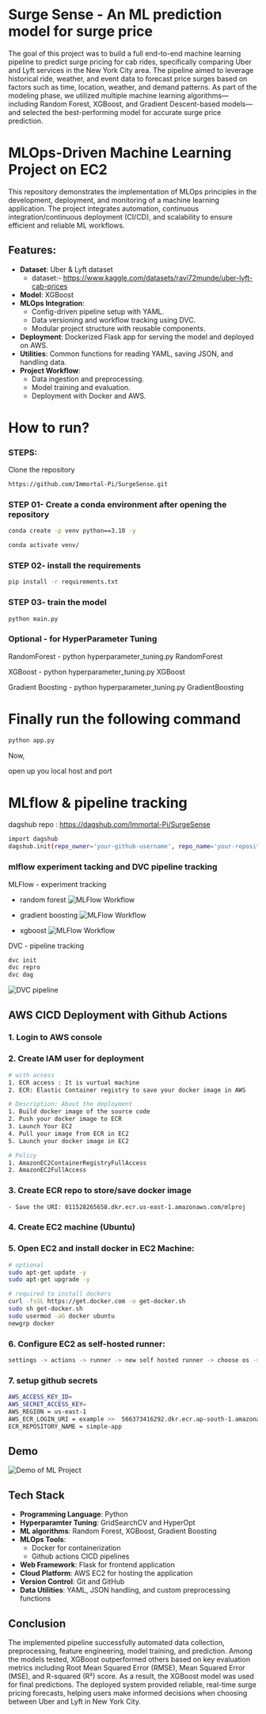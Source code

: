 # Surge Sense - An ML prediction model for surge price 

The goal of this project was to build a full end-to-end machine learning pipeline to predict surge pricing for cab rides, specifically comparing Uber and Lyft services in the New York City area. The pipeline aimed to leverage historical ride, weather, and event data to forecast price surges based on factors such as time, location, weather, and demand patterns. As part of the modeling phase, we utilized multiple machine learning algorithms—including Random Forest, XGBoost, and Gradient Descent-based models—and selected the best-performing model for accurate surge price prediction.


# MLOps-Driven Machine Learning Project on EC2

This repository demonstrates the implementation of MLOps principles in the development, deployment, and monitoring of a machine learning application. The project integrates automation, continuous integration/continuous deployment (CI/CD), and scalability to ensure efficient and reliable ML workflows.

##  Features:
- **Dataset**: Uber & Lyft dataset  
    - dataset:- https://www.kaggle.com/datasets/ravi72munde/uber-lyft-cab-prices
- **Model**: XGBoost
- **MLOps Integration**:
    - Config-driven pipeline setup with YAML.
    - Data versioning and workflow tracking using DVC.
    - Modular project structure with reusable components.
- **Deployment**: Dockerized Flask app for serving the model and deployed on AWS.
- **Utilities**: Common functions for reading YAML, saving JSON, and handling data.
- **Project Workflow**:
    - Data ingestion and preprocessing.
    - Model training and evaluation.
    - Deployment with Docker and AWS.

# How to run?

### STEPS:
Clone the repository
```bash
https://github.com/Immortal-Pi/SurgeSense.git
```

### STEP 01- Create a conda environment after opening the repository
```bash 
conda create -p venv python==3.10 -y
```
```bash 
conda activate venv/
```

### STEP 02- install the requirements
```bash
pip install -r requirements.txt
```
### STEP 03- train the model 
```bash
python main.py 
```
### Optional - for HyperParameter Tuning 

RandomForest - python hyperparameter_tuning.py RandomForest

XGBoost - python hyperparameter_tuning.py XGBoost

Gradient Boosting - python hyperparameter_tuning.py GradientBoosting


# Finally run the following command
```bash
python app.py
```


Now,

open up you local host and port


# MLflow & pipeline tracking

dagshub repo : https://dagshub.com/Immortal-Pi/SurgeSense

```bash
import dagshub
dagshub.init(repo_owner='your-github-username', repo_name='your-repository-name', mlflow=True)
```


### mlflow experiment tacking and DVC pipeline tracking 

MLFlow - experiment tracking 

- random forest 
![MLFlow Workflow](https://github.com/Immortal-Pi/SurgeSense/blob/main/screenshots/random_forest.png)

- gradient boosting
![MLFlow Workflow](https://github.com/Immortal-Pi/SurgeSense/blob/main/screenshots/gradient%20boosting.png)

- xgboost 
![MLFlow Workflow](https://github.com/Immortal-Pi/SurgeSense/blob/main/screenshots/xgboost.png)

DVC - pipeline tracking 

```bash 
dvc init 
dvc repro 
dvc dag 
```
![DVC pipeline ](https://github.com/Immortal-Pi/SurgeSense/blob/main/screenshots/dagshub.png)

## AWS CICD Deployment with Github Actions 

### 1. Login to AWS console

### 2. Create IAM user for deployment 

``` bash 
# with access 
1. ECR access : It is vurtual machine 
2. ECR: Elastic Container registry to save your docker image in AWS

# Description: About the deployment 
1. Build docker image of the source code 
2. Push your docker image to ECR
3. Launch Your EC2
4. Pull your image from ECR in EC2
5. Launch your docker image in EC2

# Policy 
1. AmazonEC2ContainerRegistryFullAccess
2. AmazonEC2FullAccess
```
### 3. Create ECR repo to store/save docker image 
``` bash
- Save the URI: 011528265658.dkr.ecr.us-east-1.amazonaws.com/mlproj
```
### 4. Create EC2 machine (Ubuntu)
### 5. Open EC2 and install docker in EC2 Machine:
```bash
# optional 
sudo apt-get update -y
sudo apt-get upgrade -y 

# required to install dockers 
curl -fsSL https://get.docker.com -o get-docker.sh
sudo sh get-docker.sh
sudo usermod -aG docker ubuntu 
newgrp docker 
```
### 6. Configure EC2 as self-hosted runner: 
``` bash 
settings -> actions -> runner -> new self hosted runner -> choose os -> then run the command one by one on the EC2 console
```
### 7. setup github secrets 
``` bash
AWS_ACCESS_KEY_ID=
AWS_SECRET_ACCESS_KEY=
AWS_REGION = us-east-1
AWS_ECR_LOGIN_URI = example >>  566373416292.dkr.ecr.ap-south-1.amazonaws.com
ECR_REPOSITORY_NAME = simple-app
```

## Demo 

![Demo of ML Project](https://github.com/Immortal-Pi/SurgeSense/blob/main/screenshots/dem.gif)



## Tech Stack 

- **Programming Language**: Python
- **Hyperparamter Tuning**: GridSearchCV and HyperOpt
- **ML algorithms**: Random Forest, XGBoost, Gradient Boosting 
- **MLOps Tools**:
    - Docker for containerization
    - Github actions CICD pipelines
- **Web Framework**: Flask for frontend application 
- **Cloud Platform**: AWS EC2 for hosting the application
- **Version Control**: Git and GitHub
- **Data Utilities**: YAML, JSON handling, and custom preprocessing functions

## Conclusion

The implemented pipeline successfully automated data collection, preprocessing, feature engineering, model training, and prediction. Among the models tested, XGBoost outperformed others based on key evaluation metrics including Root Mean Squared Error (RMSE), Mean Squared Error (MSE), and R-squared (R²) score. As a result, the XGBoost model was used for final predictions. The deployed system provided reliable, real-time surge pricing forecasts, helping users make informed decisions when choosing between Uber and Lyft in New York City.



